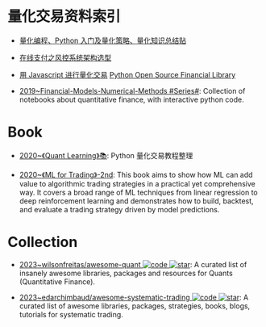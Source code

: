 # 量化交易资料索引

- [量化编程、Python 入门及量化策略、量化知识总结贴](https://xueqiu.com/7381621247/64925383)

- [在线支付之风控系统架构选型](http://www.infoq.com/cn/articles/risk-management-analysis-system)

- [用 Javascript 进行量化交易](https://github.com/zeropool/botvs) [Python Open Source Financial Library ](https://github.com/thalesians/pythalesians)

- [2019~Financial-Models-Numerical-Methods #Series#](https://github.com/cantaro86/Financial-Models-Numerical-Methods): Collection of notebooks about quantitative finance, with interactive python code.

# Book

- [2020~《Quant Learning》📚](https://github.com/apachecn/quant-learning): Python 量化交易教程整理

- [2020~《ML for Trading》-2nd](https://github.com/stefan-jansen/machine-learning-for-trading): This book aims to show how ML can add value to algorithmic trading strategies in a practical yet comprehensive way. It covers a broad range of ML techniques from linear regression to deep reinforcement learning and demonstrates how to build, backtest, and evaluate a trading strategy driven by model predictions.

# Collection

- [2023~wilsonfreitas/awesome-quant ![code](https://ng-tech.icu/assets/code.svg) ![star](https://img.shields.io/github/stars/wilsonfreitas/awesome-quant)](https://github.com/wilsonfreitas/awesome-quant): A curated list of insanely awesome libraries, packages and resources for Quants (Quantitative Finance).

- [2023~edarchimbaud/awesome-systematic-trading ![code](https://ng-tech.icu/assets/code.svg) ![star](https://img.shields.io/github/stars/edarchimbaud/awesome-systematic-trading)](https://github.com/edarchimbaud/awesome-systematic-trading): A curated list of awesome libraries, packages, strategies, books, blogs, tutorials for systematic trading.
